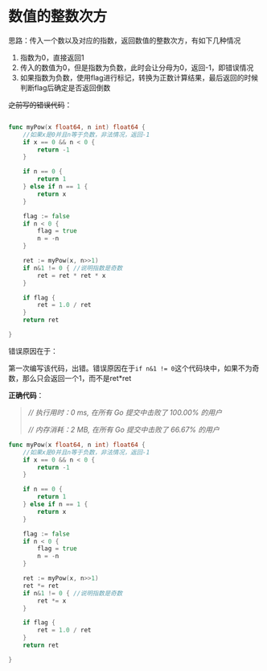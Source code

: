 # 数值的整数次方



思路：传入一个数以及对应的指数，返回数值的整数次方，有如下几种情况

1. 指数为0，直接返回1
2. 传入的数值为0，但是指数为负数，此时会让分母为0，返回-1，即错误情况
3. 如果指数为负数，使用flag进行标记，转换为正数计算结果，最后返回的时候判断flag后确定是否返回倒数

~~之前写的错误代码~~：

```go

func myPow(x float64, n int) float64 {
	//如果x是0并且n等于负数，非法情况，返回-1
	if x == 0 && n < 0 {
		return -1
	}

	if n == 0 {
		return 1
	} else if n == 1 {
		return x
	}

	flag := false
	if n < 0 {
		flag = true
		n = -n
	}

	ret := myPow(x, n>>1)
	if n&1 != 0 { //说明指数是奇数
		ret = ret * ret * x
	}

	if flag {
		ret = 1.0 / ret
	}
	return ret

}
```

错误原因在于：

第一次编写该代码，出错。错误原因在于`if n&1 != 0`这个代码块中，如果不为奇数，那么只会返回一个1，而不是ret*ret



**正确代码**：

> *// 执行用时：0 ms, 在所有 Go 提交中击败了 100.00% 的用户*
>
> *// 内存消耗：2 MB, 在所有 Go 提交中击败了 66.67% 的用户*

```go
func myPow(x float64, n int) float64 {
	//如果x是0并且n等于负数，非法情况，返回-1
	if x == 0 && n < 0 {
		return -1
	}

	if n == 0 {
		return 1
	} else if n == 1 {
		return x
	}

	flag := false
	if n < 0 {
		flag = true
		n = -n
	}

	ret := myPow(x, n>>1)
	ret *= ret
	if n&1 != 0 { //说明指数是奇数
		ret *= x
	}

	if flag {
		ret = 1.0 / ret
	}
	return ret

}
```

